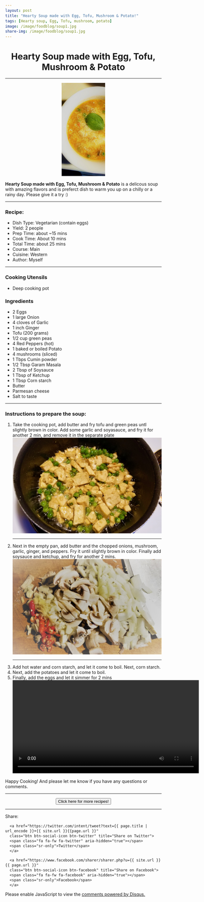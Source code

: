 ```yaml
---
layout: post
title: "Hearty Soup made with Egg, Tofu, Mushroom & Potato!"
tags: [Hearty soup, Egg, Tofu, mushroom, potato]
image: /image/foodblog/soup1.jpg
share-img: /image/foodblog/soup1.jpg
---
```


<center><h1> Hearty Soup made with Egg, Tofu, Mushroom & Potato </h1> </center>
<hr>
<center> <img src="/image/foodblog/soup1.jpg" width="auto" height="300"></center>

__Hearty Soup made with Egg, Tofu, Mushroom & Potato__  is a delicous soup with amazing flavors and is preferct dish to warm you up on a chilly or a rainy day.  Please give it a try :)
<hr>

<h3> Recipe: </h3>

<ul>
  <li> Dish Type: Vegetarian (contain eggs) </li>
  <li> Yield: 2 people </li>
  <li> Prep Time: about ~15 mins </li>
  <li> Cook Time: About 10 mins </li>
  <li> Total Time:  about 25 mins </li>
  <li> Course:  Main </li>
  <li> Cuisine: Western  </li>
  <li> Author: Myself</li>
</ul>
<hr>

<h3> Cooking Utensils </h3>
<ul>
    <li> Deep cooking pot </li>
</ul>
    
<h3> Ingredients</h3>

<ul>
    <li> 2 Eggs </li>
    <li> 1 large Onion </li>
    <li> 4 cloves of Garlic</li>
    <li> 1 inch Ginger</li>
    <li> Tofu (200 grams)</li>
    <li> 1/2 cup green peas</li>
    <li> 4 Red Peppers (hot) </li>
    <li> 1 baked or boiled Potato </li>
    <li> 4 mushrooms (sliced)</li>
    <li> 1 Tbps Cumin powder </li>
    <li> 1/2 Tbsp Garam Masala</li>
    <li> 2 Tbsp of Soysauce</li>
    <li> 1 Tbsp of Ketchup</li>
    <li> 1 Tbsp Corn starch</li>
    <li> Butter </li>
    <li> Parmesan cheese</li>
    <li> Salt to taste</li>
</ul>

<hr>

<h3> Instructions to prepare the soup:</h3>

<ol>
  <li> Take the cooking pot, add butter and fry tofu and green peas untl slightly brown in color. Add some garlic and soyasauce, and fry it for another 2 min, and remove it in the separate plate</li>
  <img src="/image/foodblog/soup3.jpg" width="auto" height="auto">
  <hr>
  <li> Next in the empty pan, add butter and the chopped onions, mushroom, garlic, ginger, and peppers. Fry it until slightly brown in color. Finally add soysauce and ketchup, and fry for another 2 mins.</li>
    <img src="/image/foodblog/soup2.jpg" width="auto" height="auto">
  <hr>
  <li> Add hot water and corn starch, and let it come to boil. Next, corn starch. </li>
  <li> Next, add the potatoes and let it come to boil. </li>
  <li> Finally, add the eggs and let it simmer for 2 mins </li>
  <video src="/image/foodblog/soup.mp4" width="auto" height="300">
  <hr>
  <li> serve hot with some paremesan cheese! </li>
</ol>

<p> Happy Cooking! And please let me know if you have any questions or comments.</p>

<hr>
<center>
<form>
<input class="MyButton" type="button" value="Click here for more recipes!" onclick="window.location.href='https://avikarn.com/foodblog/'" />
</form>
</center>
<hr>


<!--- Sharing ----------------------------------->
<section id = "social-share-section">
  <span class="sr-only">Share: </span>

  
<!--- Share on Twitter -->
      <a href="https://twitter.com/intent/tweet?text={{ page.title | url_encode }}+{{ site.url }}{{page.url }}"
      class="btn btn-social-icon btn-twitter" title="Share on Twitter">
      <span class="fa fa-fw fa-twitter" aria-hidden="true"></span>
      <span class="sr-only">Twitter</span>
      </a>

<!--- Share on Facebook -->
      <a href="https://www.facebook.com/sharer/sharer.php?u={{ site.url }}{{ page.url }}"
      class="btn btn-social-icon btn-facebook" title="Share on Facebook">
      <span class="fa fa-fw fa-facebook" aria-hidden="true"></span>
      <span class="sr-only">Facebook</span>
      </a>
</section>

  
<div class="disqus-comments">
          
<div class="comments">
    <div id="disqus_thread"></div>
    <script type="text/javascript">
        var disqus_shortname = 'avikarn';
            var url_parts = window.location.href.split("?");
            url_parts = url_parts[0].split("#");
            disqus_url = url_parts[0];
            disqus_url = disqus_url.replace(/(\/)*$/, "/");
            disqus_url = disqus_url.replace(/https:\/\//, "http:\/\/");
            if (disqus_url.substr(-9) == "projects/") {
                disqus_url = disqus_url.substr(0, disqus_url.length - 1);
            }

        (function() {
            var dsq = document.createElement('script'); dsq.type = 'text/javascript'; dsq.async = true;
            dsq.src = '//' + disqus_shortname + '.disqus.com/embed.js';
            (document.getElementsByTagName('head')[0] || document.getElementsByTagName('body')[0]).appendChild(dsq);
        })();
  </script>
    <noscript>Please enable JavaScript to view the <a href="https://disqus.com/?ref_noscript">comments powered by Disqus.</a></noscript>
  </div>
</div>

<!-- Global site tag (gtag.js) - Google Analytics -->
<script async src="https://www.googletagmanager.com/gtag/js?id=UA-123359651-1"></script>
<script>
  window.dataLayer = window.dataLayer || [];
  function gtag(){dataLayer.push(arguments);}
  gtag('js', new Date());
  gtag('config', 'UA-123359651-1');
</script>

<script async src="//pagead2.googlesyndication.com/pagead/js/adsbygoogle.js"></script>
<script>
  (adsbygoogle = window.adsbygoogle || []).push({
    google_ad_client: "ca-pub-5126027065024936",
    enable_page_level_ads: true
  });
</script>


